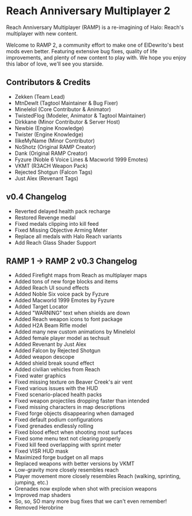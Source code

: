 # Reach Anniversary Multiplayer 2
Reach Anniversary Multiplayer (RAMP) is a re-imagining of Halo: Reach's multiplayer with new content.

Welcome to RAMP 2, a community effort to make one of ElDewrito's best mods even better. Featuring extensive bug fixes, quality of life improvements, and plenty of new content to play with. We hope you enjoy this labor of love, we'll see you starside.

## Contributors & Credits
* Zekken (Team Lead)
* MtnDewIt (Tagtool Maintainer & Bug Fixer)
* Minelelol (Core Contributor & Animator)
* TwistedFlog (Modeler, Animator & Tagtool Maintainer)
* Dirkkane (Minor Contributor & Server Host)
* Newbie (Engine Knowledge)
* Twister (Engine Knowledge)
* IlikeMyName (Minor Contributor)
* NoShotz (Original RAMP Creator)
* Dank (Original RAMP Creator)
* Fyzure (Noble 6 Voice Lines & Macworld 1999 Emotes)
* VKMT (R3ACH Weapon Pack)
* Rejected Shotgun (Falcon Tags)
* Just Alex (Revenant Tags)

## v0.4 Changelog
* Reverted delayed health pack recharge
* Restored Revenge medal
* Fixed medals clipping into kill feed 
* Fixed Missing Objective Arming Meter
* Replace all medals with Halo Reach variants
* Add Reach Glass Shader Support

## RAMP 1 -> RAMP 2 v0.3 Changelog
* Added Firefight maps from Reach as multiplayer maps
* Added tons of new forge blocks and items
* Added Reach UI sound effects
* Added Noble Six voice pack by Fyzure
* Added Macworld 1999 Emotes by Fyzure
* Added Target Locator
* Added "WARNING" text when shields are down
* Added Reach weapon icons to font package
* Added H2A Beam Rifle model
* Added many new custom animations by Minelelol
* Added female player model as techsuit
* Added Revenant by Just Alex
* Added Falcon by Rejected Shotgun
* Added weapon descope
* Added shield break sound effect
* Added civilian vehicles from Reach
* Fixed water graphics
* Fixed missing texture on Beaver Creek's air vent
* Fixed various issues with the HUD
* Fixed scenario-placed health packs
* Fixed weapon projectiles dropping faster than intended
* Fixed missing characters in map descriptions
* Fixed forge objects disappearing when damaged
* Fixed default podium configurations
* Fixed grenades endlessly rolling
* Fixed blood effect when shooting most surfaces
* Fixed some menu text not clearing properly
* Fixed kill feed overlapping with sprint meter
* Fixed VISR HUD mask
* Maximized forge budget on all maps
* Replaced weapons with better versions by VKMT
* Low-gravity more closely resembles reach
* Player movement more closely resembles Reach (walking, sprinting, jumping, etc.)
* Grenades now explode when shot with precision weapons
* Improved map shaders
* So, so, SO many more bug fixes that we can't even remember!
* Removed Herobrine
